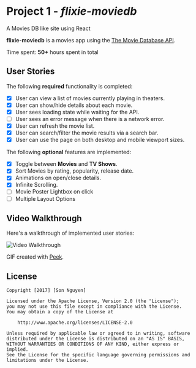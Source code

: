 # Project 1 - *flixie-moviedb*
A Movies DB like site using React

**flixie-moviedb** is a movies app using the [The Movie Database API](http://docs.themoviedb.apiary.io/#).

Time spent: **50+** hours spent in total

## User Stories

The following **required** functionality is completed:

- [x] User can view a list of movies currently playing in theaters.
- [x] User can show/hide details about each movie.
- [x] User sees loading state while waiting for the API.
- [ ] User sees an error message when there is a network error.
- [x] User can refresh the movie list.
- [x] User can search/filter the movie results via a search bar.
- [x] User can use the page on both desktop and mobile viewport sizes.

The following **optional** features are implemented:

- [x] Toggle between **Movies** and **TV Shows**.
- [x] Sort Movies by rating, popularity, release date.
- [x] Animations on open/close details.
- [x] Infinite Scrolling.
- [ ] Movie Poster Lightbox on click
- [ ] Multiple Layout Options

## Video Walkthrough

Here's a walkthrough of implemented user stories:

<img src='#' title='Video Walkthrough' width='' alt='Video Walkthrough' />

GIF created with [Peek](https://github.com/phw/peek).


## License

    Copyright [2017] [Son Nguyen]

    Licensed under the Apache License, Version 2.0 (the "License");
    you may not use this file except in compliance with the License.
    You may obtain a copy of the License at

        http://www.apache.org/licenses/LICENSE-2.0

    Unless required by applicable law or agreed to in writing, software
    distributed under the License is distributed on an "AS IS" BASIS,
    WITHOUT WARRANTIES OR CONDITIONS OF ANY KIND, either express or implied.
    See the License for the specific language governing permissions and
    limitations under the License.
